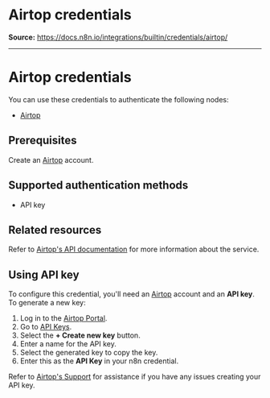 # Airtop credentials

**Source:** https://docs.n8n.io/integrations/builtin/credentials/airtop/

---

# Airtop credentials

You can use these credentials to authenticate the following nodes:

- [Airtop](../../app-nodes/n8n-nodes-base.airtop/)

## Prerequisites

Create an [Airtop](https://portal.airtop.ai/sign-up) account.

## Supported authentication methods

- API key

## Related resources

Refer to [Airtop's API documentation](https://docs.airtop.ai/api-reference/airtop-api) for more information about the service.

## Using API key

To configure this credential, you'll need an [Airtop](https://portal.airtop.ai/sign-up) account and an **API key**. To generate a new key:

1. Log in to the [Airtop Portal](https://portal.airtop.ai).
2. Go to [API Keys](https://portal.airtop.ai/api-keys).
3. Select the **+ Create new key** button.
4. Enter a name for the API key.
5. Select the generated key to copy the key.
6. Enter this as the **API Key** in your n8n credential.

Refer to [Airtop's Support](https://docs.airtop.ai/guides/misc/support) for assistance if you have any issues creating your API key.
